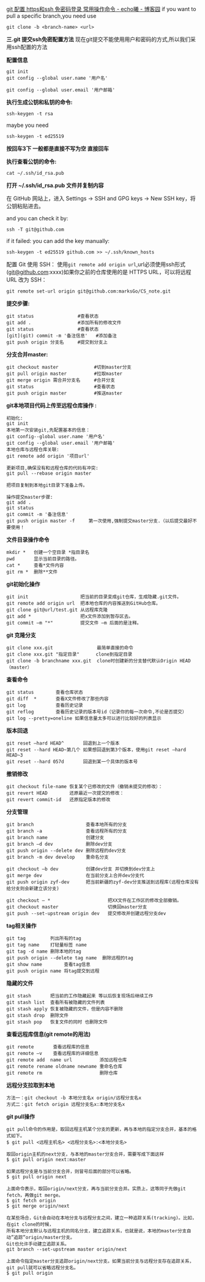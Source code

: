 [git 配置 https和ssh 免密码登录 常用操作命令 - echo曦 - 博客园](https://www.cnblogs.com/cxx8181602/p/11125539.html)
if you want to pull a specific branch,you need use
~~~
git clone -b <branch-name> <url>
~~~

**三.git 提交ssh免密配置方法**
现在git提交不能使用用户和密码的方式,所以我们采用ssh配置的方法

**配置信息**

```
git init
git config --global user.name '用户名'

git config --global user.email '用户邮箱'
```

**执行生成公钥和私钥的命令:**

```
ssh-keygen -t rsa
```

maybe you need
```
ssh-keygen -t ed25519
```

**按回车3下   一般都是直接不写为空  直接回车**

**执行查看公钥的命令:**

```
cat ~/.ssh/id_rsa.pub
```
**打开 ~/.ssh/id_rsa.pub 文件并复制内容**

在 GitHub 网站上，进入 Settings -> SSH and GPG keys -> New SSH key，将公钥粘贴进去。

and you can check it by:
```
ssh -T git@github.com
```
if it failed:
you can add the key manually:
```
ssh-keygen -t ed25519 github.com >> ~/.ssh/known_hosts
```

配置 Git 使用 SSH： 
使用`git remote add origin url`,url必须使用ssh形式(git@github.com:xxxx)如果你之前的仓库使用的是 HTTPS URL，可以将远程 URL 改为 SSH：
```
git remote set-url origin git@github.com:marksGo/CS_note.git
```

**提交步骤:**

```
git status                #查看状态
git add .                 #添加所有的修改文件
git status                #查看状态
[git](git) commit -m '备注信息'   #添加备注
git push origin 分支名     #提交到分支上
```

**分支合并master:**

```
git checkout master             #切到master分支
git pull origin master          #拉取master
git merge origin 需合并分支名     #合并分支
git status                      #查看状态
git push origin master          #推送master
```

**git本地项目代码上传至远程仓库操作 :**

```
初始化:
git init
本地第一次安装git,先配置基本的信息：
git config--global user.name '用户名'
git config --global user.email '用户邮箱'
本地仓库与远程仓库关联: 
git remote add origin '项目url' 

更新项目,确保没有和远程仓库的代码有冲突: 
git pull --rebase origin master 

把项目复制到本地git目录下准备上传。 

操作提交master步骤: 
git add . 
git status 
git commit -m '备注信息' 
git push origin master -f     第一次使用,强制提交master分支.（以后提交最好不要使用！
```

**文件目录操作命令**

```
mkdir *   创建一个空目录 *指目录名
pwd       显示当前目录的路径。
cat *     查看*文件内容
git rm *  删除**文件
```

**git初始化操作**

```
git init                   把当前的目录变成git仓库，生成隐藏.git文件。
git remote add origin url  把本地仓库的内容推送到GitHub仓库。
git clone git@url/test.git 从远程库克隆
git add *                  把x文件添加到暂存区去。
git commit –m "*"          提交文件 –m 后面的是注释。
```

 **git 克隆分支**

```
git clone xxx.git                最简单直接的命令
git clone xxx.git "指定目录"      clone到指定目录
git clone -b branchname xxx.git  clone时创建新的分支替代默认Origin HEAD（master）
```

**查看命令**

```
git status        查看仓库状态
git diff  *       查看X文件修改了那些内容   
git log           查看历史记录
git reflog        查看历史记录的版本号id（记录你的每一次命令,不论是否提交）
git log --pretty=oneline 如果信息量太多可以进行比较好的列表显示
```

**版本回退**

```
git reset –hard HEAD^       回退到上一个版本
git reset --hard HEAD~第几个 如果想回退到第3个版本，使用git reset –hard HEAD~3
git reset --hard 057d       回退到某一个具体的版本号
```

 **撤销修改**

```
git checkout file-name 恢复某个已修改的文件（撤销未提交的修改）：
git revert HEAD        还原最近一次提交的修改：
git revert commit-id   还原指定版本的修改
```

**分支管理**



```
git branch                   查看本地所有的分支
git branch -a                查看远程所有的分支
git branch name              创建分支
git branch –d dev            删除dev分支
git push origin --delete dev 删除远程的dev分支
git branch -m dev develop    重命名分支

git checkout –b dev          创建dev分支 并切换到dev分支上
git merge dev                在当前分支上合并dev分支代
git push origin zyf-dev      把当前新疆的zyf-dev分支推送到远程库(远程仓库没有给分支则会新建立该分支)
 
git checkout — *                     把XX文件在工作区的修改全部撤销。
git checkout master                  切换回master分支
git push --set-upstream origin dev   提交修改并创建远程分支dev
```



**tag相关操作**



```
git tag         列出所有的tag
git tag name    打轻量标签 name
git tag -d name 删除本地的tag
git push origin --delete tag name  删除远程的tag
git show name        查看tag信息
git push origin name 将tag提交到远程
```



**隐藏的文件**

```
git stash       把当前的工作隐藏起来 等以后恢复现场后继续工作
git stash list  查看所有被隐藏的文件列表
git stash apply 恢复被隐藏的文件，但是内容不删除
git stash drop  删除文件
git stash pop   恢复文件的同时 也删除文件
```

**查看远程库信息(git remote的用法)**

```
git remote       查看远程库的信息
git remote –v    查看远程库的详细信息
git remote add  name url          添加远程仓库
git remote rename oldname newname 重命名仓库
git remote rm                     删除仓库
```

**远程分支拉取到本地**

```
方法一：git checkout -b 本地分支名x origin/远程分支名x
方式二：git fetch origin 远程分支名x:本地分支名x
```

**git pull操作**

```
git pull命令的作用是，取回远程主机某个分支的更新，再与本地的指定分支合并，基本的格式如下。
$ git pull <远程主机名> <远程分支名>:<本地分支名>
  
取回origin主机的next分支，与本地的master分支合并，需要写成下面这样
$ git pull origin next:master
  
如果远程分支是与当前分支合并，则冒号后面的部分可以省略。
$ git pull origin next
  
上面命令表示，取回origin/next分支，再与当前分支合并。实质上，这等同于先做git fetch，再做git merge。
$ git fetch origin
$ git merge origin/next
 
在某些场合，Git会自动在本地分支与远程分支之间，建立一种追踪关系(tracking)。比如，在git clone的时候，
所有本地分支默认与远程主机的同名分支，建立追踪关系，也就是说，本地的master分支自动”追踪”origin/master分支。
Git也允许手动建立追踪关系。
git branch --set-upstream master origin/next

上面命令指定master分支追踪origin/next分支。如果当前分支与远程分支存在追踪关系，git pull就可以省略远程分支名。
$ git pull origin
```
